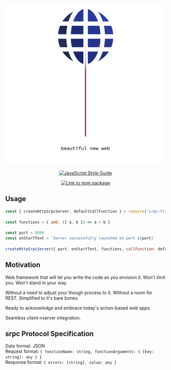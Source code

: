 <p align="center"><img src="srpc-logo.png" /></p>
<p align="center">
  <a href="https://github.com/standard/standard">
    <img alt="JavaScript Style Guide" src="https://cdn.rawgit.com/standard/standard/master/badge.svg" />
  </a>
</p>
<p align="center">
  <a href="https://nodei.co/npm/srpc-framework.png?downloads=true&downloadRank=true&stars=true">
    <img alt="Link to npm package" src="https://nodei.co/npm/srpc-framework.png?downloads=true&downloadRank=true&stars=true" />
  </a>
</p>

## Usage
```js
const { createHttpSrpcServer, defaultCallFunction } = require('srpc-framework')

const functions = { add: ({ a, b }) => a + b }

const port = 8080
const onStartText = `Server successfully launched on port ${port}`

createHttpSrpcServer({ port, onStartText, functions, callFunction: defaultCallFunction })
```

## Motivation
Web framework that will let you write the code as you envision it. Won't limit you. Won't stand in your way.

Without a need to adjust your though process to it. Without a room for REST. Simplified to it's bare bones.

Ready to acknowledge and embrace today's action-based web apps.

Seamless client->server integration.

## srpc Protocol Specification
Data format: JSON  
Request format: `{ functionName: string, functionArguments: { [key: string]: any } }`  
Response format: `{ errors: [string], value: any }`  
